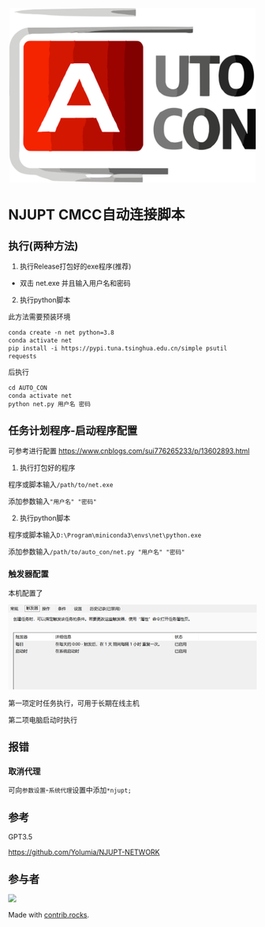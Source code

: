 <p align="center">
  <picture>
    <source width="500px" media="(prefers-color-scheme: dark)">
    <img src="icon.svg" width="500px">
  </picture>
</p>

# NJUPT CMCC自动连接脚本

## 执行(两种方法)

1. 执行Release打包好的exe程序(推荐)
- 双击 net.exe 并且输入用户名和密码

2. 执行python脚本

此方法需要预装环境
```
conda create -n net python=3.8
conda activate net
pip install -i https://pypi.tuna.tsinghua.edu.cn/simple psutil requests 
```
后执行
```
cd AUTO_CON
conda activate net
python net.py 用户名 密码
```

## 任务计划程序-启动程序配置
可参考进行配置 https://www.cnblogs.com/sui776265233/p/13602893.html

1. 执行打包好的程序

程序或脚本输入`/path/to/net.exe`

添加参数输入`"用户名" "密码"`

2. 执行python脚本

程序或脚本输入`D:\Program\miniconda3\envs\net\python.exe`

添加参数输入`/path/to/auto_con/net.py "用户名" "密码"`

### 触发器配置

本机配置了

![图片](https://raw.githubusercontent.com/AA1HSHH/auto_con/master/img.png)

第一项定时任务执行，可用于长期在线主机

第二项电脑启动时执行

## 报错
### 取消代理
可向`参数设置`-`系统代理`设置中添加`*njupt;`
## 参考
GPT3.5

https://github.com/Yolumia/NJUPT-NETWORK

## 参与者

<a href="https://github.com/AA1HSHH/auto_con/graphs/contributors">
  <img src="https://contrib.rocks/image?repo=AA1HSHH/auto_con" />
</a>

Made with [contrib.rocks](https://contrib.rocks).

